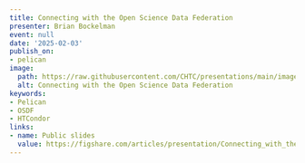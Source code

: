 ```yaml
---
title: Connecting with the Open Science Data Federation
presenter: Brian Bockelman
event: null
date: '2025-02-03'
publish_on:
- pelican
image:
  path: https://raw.githubusercontent.com/CHTC/presentations/main/images/connecting-with-the-osdf.png
  alt: Connecting with the Open Science Data Federation
keywords:
- Pelican
- OSDF
- HTCondor
links:
- name: Public slides
  value: https://figshare.com/articles/presentation/Connecting_with_the_Open_Science_Data_Federation/28335437
---
```

